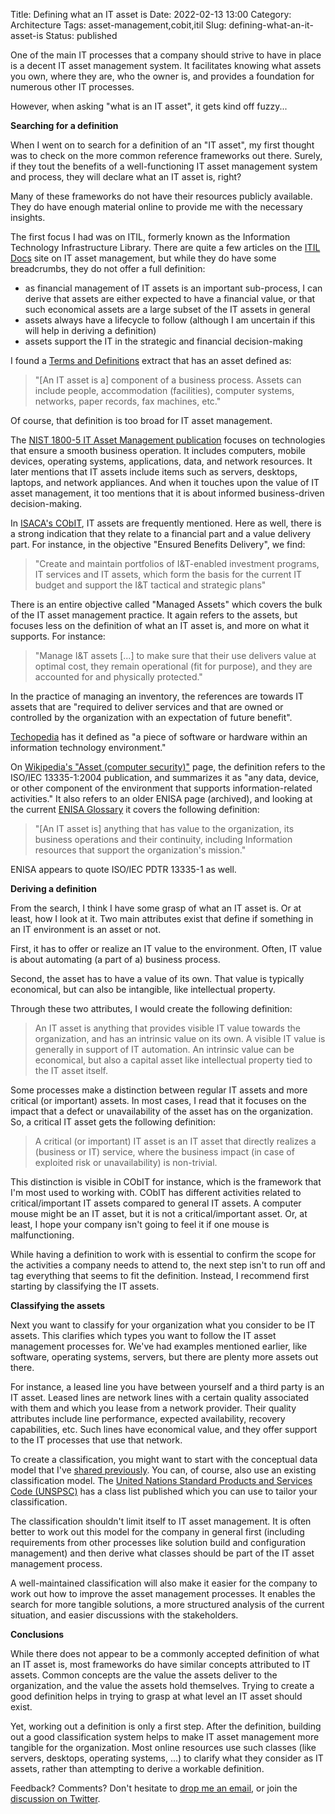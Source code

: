 Title: Defining what an IT asset is
Date: 2022-02-13 13:00
Category: Architecture
Tags: asset-management,cobit,itil
Slug: defining-what-an-it-asset-is
Status: published

One of the main IT processes that a company should strive to have in place
is a decent IT asset management system. It facilitates knowing what assets
you own, where they are, who the owner is, and provides a foundation for
numerous other IT processes.

However, when asking "what is an IT asset", it gets kind off fuzzy...

**Searching for a definition**

When I went on to search for a definition of an "IT asset", my first
thought was to check on the more common reference frameworks out there.
Surely, if they tout the benefits of a well-functioning IT asset management
system and process, they will declare what an IT asset is, right?

Many of these frameworks do not have their resources publicly available. They do have
enough material online to provide me with the necessary insights.

The first focus I had was on ITIL, formerly known as the Information
Technology Infrastructure Library. There are quite a few articles on the [ITIL
Docs](https://www.itil-docs.com/blogs/asset-management) site on IT asset
management, but while they do have some breadcrumbs, they do not offer a full
definition:

* as financial management of IT assets is an important sub-process,
  I can derive that assets are either expected to have a financial
  value, or that such economical assets are a large subset of the
  IT assets in general
* assets always have a lifecycle to follow (although I am uncertain
  if this will help in deriving a definition)
* assets support the IT in the strategic and financial decision-making

I found a [Terms and Definitions](https://itil.it.utah.edu/downloads/ITILv2_Terms_and_Definitions_r2.0_0808.pdf)
extract that has an asset defined as:

> "[An IT asset is a] component of a business process. Assets can include
> people, accommodation (facilities), computer systems, networks, paper records,
> fax machines, etc."

Of course, that definition is too broad for IT asset management.

The [NIST 1800-5 IT Asset Management publication](https://nvlpubs.nist.gov/nistpubs/SpecialPublications/NIST.SP.1800-5.pdf)
focuses on technologies that ensure a smooth business operation.
It includes computers, mobile devices, operating systems, applications,
data, and network resources. It later mentions that IT assets include items
such as servers, desktops, laptops, and network appliances. And when it
touches upon the value of IT asset management, it too mentions that it is
about informed business-driven decision-making.

In [ISACA's CObIT](https://www.isaca.org/resources/cobit), IT assets are
frequently mentioned. Here as well, there is a strong indication that they
relate to a financial part and a value delivery part. For instance, in the
objective "Ensured Benefits Delivery", we find:

> "Create and maintain portfolios of I&T-enabled investment programs, IT
> services and IT assets, which form the basis for the current IT budget and
> support the I&T tactical and strategic plans"

There is an entire objective called "Managed Assets" which covers the bulk of
the IT asset management practice. It again refers to the assets, but focuses
less on the definition of what an IT asset is, and more on what it supports.
For instance:

> "Manage I&T assets [...] to make sure that their use delivers value at optimal
> cost, they remain operational (fit for purpose), and they are accounted for
> and physically protected."

In the practice of managing an inventory, the references are towards IT assets
that are "required to deliver services and that are owned or controlled by the
organization with an expectation of future benefit".

[Techopedia](https://www.techopedia.com/definition/16946/it-asset) has it
defined as "a piece of software or hardware within an information technology
environment."

On [Wikipedia's "Asset (computer
security)"](https://en.wikipedia.org/wiki/Asset_(computer_security)) page, 
the definition refers to the ISO/IEC 13335-1:2004 publication, and summarizes it
as "any data, device, or other component of the environment that supports
information-related activities." It also refers to an older ENISA page
(archived), and looking at the current [ENISA
Glossary](https://www.enisa.europa.eu/topics/threat-risk-management/risk-management/current-risk/risk-management-inventory/glossary)
it covers the following definition:

> "[An IT asset is] anything that has value to the organization, its business
> operations and their continuity, including Information resources that support
> the organization's mission."

ENISA appears to quote ISO/IEC PDTR 13335-1 as well.

**Deriving a definition**

From the search, I think I have some grasp of what an IT asset is. Or at
least, how I look at it. Two main attributes exist that define if something in
an IT environment is an asset or not.

First, it has to offer or realize an IT value to the environment. Often, 
IT value is about automating (a part of a) business process.

Second, the asset has to have a value of its own. That value is typically 
economical, but can also be intangible, like intellectual property.

Through these two attributes, I would create the following definition:

> An IT asset is anything that provides visible IT value towards the
> organization, and has an intrinsic value on its own. A visible IT value is
> generally in support of IT automation. An intrinsic value can be economical,
> but also a capital asset like intellectual property tied to the IT asset
> itself.

Some processes make a distinction between regular IT assets and more critical
(or important) assets. In most cases, I read that it focuses on the impact that
a defect or unavailability of the asset has on the organization. So, a critical
IT asset gets the following definition:

> A critical (or important) IT asset is an IT asset that directly realizes a
> (business or IT) service, where the business impact (in case of exploited risk
> or unavailability) is non-trivial.

This distinction is visible in CObIT for instance, which is the framework that
I'm most used to working with. CObIT has different activities related to
critical/important IT assets compared to general IT assets. A computer mouse
might be an IT asset, but it is not a critical/important asset. Or, at least, I
hope your company isn't going to feel it if one mouse is malfunctioning.

While having a definition to work with is essential to confirm the scope for
the activities a company needs to attend to, the next step isn't to run off
and tag everything that seems to fit the definition. Instead, I recommend
first starting by classifying the IT assets.

**Classifying the assets**

Next you want to classify for your organization what you consider to be IT
assets. This clarifies which types you want to follow the IT asset management
processes for. We've had examples mentioned earlier, like software, operating
systems, servers, but there are plenty more assets out there.

For instance, a leased line you have between yourself and a third party is an IT
asset. Leased lines are network lines with a certain quality associated with
them and which you lease from a network provider. Their quality attributes
include line performance, expected availability, recovery capabilities, etc.
Such lines have economical value, and they offer support to the IT processes
that use that network.

To create a classification, you might want to start with the conceptual
data model that I've [shared
previously]({filename}/2022/01/an-it-conceptual-data-model.md). You can, of
course, also use an existing classification model. The [United Nations Standard
Products and
Services Code (UNSPSC)](https://www.ungm.org/Public/UNSPSC) has a class list
published which you can use to tailor your classification.

The classification shouldn't limit itself to IT asset management.
It is often better to work out this model for the company in general first
(including requirements from other processes like solution build and
configuration management) and then derive what classes should be part of the IT
asset management process.

A well-maintained classification will also make it easier for the company
to work out how to improve the asset management processes. It enables the search
for more tangible solutions, a more structured analysis of the current
situation, and easier discussions with the stakeholders.

**Conclusions**

While there does not appear to be a commonly accepted definition of what an IT
asset is, most frameworks do have similar concepts attributed to IT assets.
Common concepts are the value the assets deliver to the organization, and the
value the assets hold themselves. Trying to create a good definition helps in
trying to grasp at what level an IT asset should exist.

Yet, working out a definition is only a first step. After the definition,
building out a good classification system helps to make IT asset management
more tangible for the organization. Most online resources use such classes
(like servers, desktops, operating systems, ...) to clarify what they consider
as IT assets, rather than attempting to derive a workable definition.

Feedback? Comments? Don't hesitate to [drop me an
email](mailto:sven.vermeulen@siphos.be), or join the [discussion on
Twitter](https://twitter.com/infrainsight/status/1492833029907173380).

<!-- PELICAN_END_SUMMARY -->
